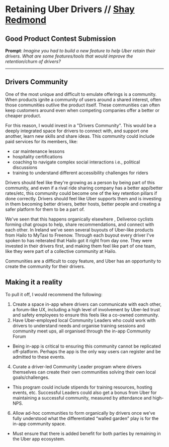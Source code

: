   

# Retaining Uber Drivers // [Shay Redmond](http://shay.works) 

## Good Product Contest Submission

**Prompt**: *Imagine you had to build a new feature to help Uber retain their drivers. What are some features/tools that would improve the retention/churn of drivers?*

---

## Drivers Community
One of the most unique and difficult to emulate offerings is a community. When products ignite a community of users around a shared interest, often those communities outlive the product itself. These communities can often keep customers around even when competing companies offer a better or cheaper product. 

For this reason, I would invest in a "Drivers Community". This would be a deeply integrated space for drivers to connect with, and support one another, learn new skills and share ideas. This community could include paid services for its members, like:
-   car maintenance lessons
-   hospitality certifications
-   coaching to navigate complex social interactions i.e., political discussions 
-   training to understand different accessibility challenges for riders


Drivers should feel like they're growing as a person by being part of this community, and even if a rival ride sharing company has a better app/better rates/etc, this community could become one of the key retention pillars if done correctly. Drivers should feel like Uber supports them and is investing in them becoming better drivers, better hosts, better people and creating a safer platform for them to be a part of.

We've seen that this happens organically elsewhere , Deliveroo cyclists forming chat groups to help, share recommendations, and connect with each other. In Ireland we've seen several buyouts of Uber-like products from Hailo to MyTaxi to Freenow. Through each buyout every driver I've spoken to has reiterated that Hailo got it right from day one. They were invested in their drivers first, and making them feel like part of one team, like they were part of a collective community at Hailo.

Communities are a difficult to copy feature, and Uber has an opportunity to create the community for their drivers.

## Making it a reality
To pull it off, I would recommend the following: 
1.  Create a space in-app where drivers can communicate with each other, a forum-like UX, including a high level of involvement by Uber-led trust and safety employees to ensure this feels like a co-owned community.
2.  Have Uber-employed local Community Leaders who could work with drivers to understand needs and organise training sessions and community meet ups, all organised through the in-app Community Forum
   -   Being in-app is critical to ensuring this community cannot be replicated off-platform. Perhaps the app is the only way users can register and be admitted to these events.
4.  Curate a driver-led Community Leader program where drivers themselves can create their own communities solving their own local goals/challenges.
   -   This program could include stipends for training resources, hosting events, etc. Successful Leaders could also get a bonus from Uber for maintaining a successful community, measured by attendance and high-NPS.
6.  Allow ad-hoc communities to form organically by drivers once we’ve fully understood what the differentiated “walled garden” play is for the in-app community space.
   -   Must ensure that there is added benefit for both parties by remaining in the Uber app ecosystem.
